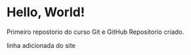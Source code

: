 # Hello, World!
Primeiro repostorio do curso Git e GitHub
Repositorio criado.

linha adicionada do site
